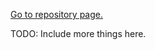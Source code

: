 [Go to repository page.](http://github.com/adakkusu-san/adakkusu-san.github.io)

TODO: Include more things here.
